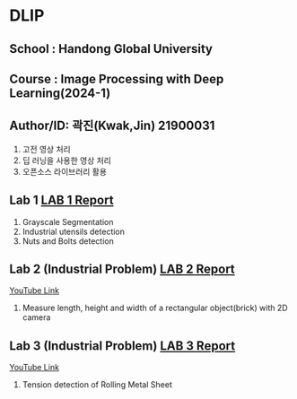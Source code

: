# DLIP   
## School : Handong Global University  
  
## Course : Image Processing with Deep Learning(2024-1)   
   
## Author/ID: 곽진(Kwak,Jin) 21900031   
   
1. 고전 영상 처리
2. 딥 러닝을 사용한 영상 처리
3. 오픈소스 라이브러리 활용

## Lab 1   [LAB 1 Report](https://github.com/Kwak-Jin/DLIP/blob/master/Report/DLIP_LAB1_21900031_JinKwak.md)
1. Grayscale Segmentation
2. Industrial utensils detection
3. Nuts and Bolts detection

## Lab 2 (Industrial Problem) [LAB 2 Report](https://github.com/Kwak-Jin/DLIP/blob/master/Report/DLIP_Lab2_21900031_JinKwak.md)
[YouTube Link](https://www.youtube.com/watch?v=Vdq63BO9seQ&t=1s)
1. Measure length, height and width of a rectangular object(brick) with 2D camera

## Lab 3 (Industrial Problem) [LAB 3 Report](https://github.com/Kwak-Jin/DLIP/blob/master/Report/DLIP_Lab3_21900031_JinKwak.md)
[YouTube Link](https://www.youtube.com/watch?v=1wIuSlom4ok)
1. Tension detection of Rolling Metal Sheet

